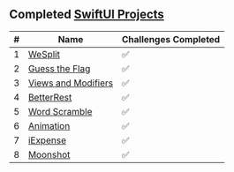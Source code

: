 ## Completed [SwiftUI Projects](https://www.hackingwithswift.com/books/ios-swiftui)

#|Name|Challenges Completed
---|-------|--------------------
1|[WeSplit](Project1_WeSplit)|:white_check_mark:
2|[Guess the Flag](Project2_GuessTheFlag)|:white_check_mark:
3|[Views and Modifiers](Project3_ViewsAndModifiers)|:white_check_mark:
4|[BetterRest](Project4_BetterRest)|:white_check_mark:
5|[Word Scramble](Project5_WordScramble)|:white_check_mark:
6|[Animation](Project6_Animation)|:white_check_mark:
7|[iExpense](Project7_iExpense)|:white_check_mark:
8|[Moonshot](Project8_Moonshot)|:white_check_mark:
